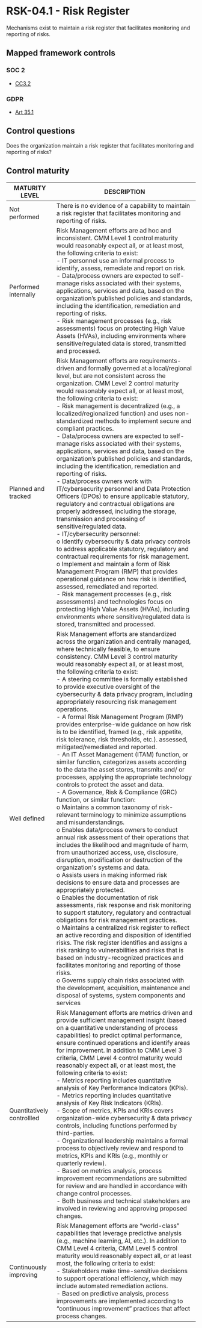 # RSK-04.1 - Risk Register
Mechanisms exist to maintain a risk register that facilitates monitoring and reporting of risks.
## Mapped framework controls
### SOC 2
- [CC3.2](../soc2/cc32.md)
### GDPR
- [Art 35.1](../gdpr/art35.md#Article.+35.1)
## Control questions
Does the organization maintain a risk register that facilitates monitoring and reporting of risks?
## Control maturity
|       MATURITY LEVEL       |                                                                                                                                                                                                                                                                                                                                                                                                                                                                                                                                                                                                                                                                                                                                                                                                                                                                                                                                                                                                                                                                    DESCRIPTION                                                                                                                                                                                                                                                                                                                                                                                                                                                                                                                                                                                                                                                                                                                                                                                                                                                                                                                                                                                                                                                                     |
|----------------------------|----------------------------------------------------------------------------------------------------------------------------------------------------------------------------------------------------------------------------------------------------------------------------------------------------------------------------------------------------------------------------------------------------------------------------------------------------------------------------------------------------------------------------------------------------------------------------------------------------------------------------------------------------------------------------------------------------------------------------------------------------------------------------------------------------------------------------------------------------------------------------------------------------------------------------------------------------------------------------------------------------------------------------------------------------------------------------------------------------------------------------------------------------------------------------------------------------------------------------------------------------------------------------------------------------------------------------------------------------------------------------------------------------------------------------------------------------------------------------------------------------------------------------------------------------------------------------------------------------------------------------------------------------------------------------------------------------------------------------------------------------------------------------------------------------------------------------------------------------------------------------------------------------------------------------------------------------------------------------------------------------------------------------------------------------------------------------------------------------------------------------------------------------|
| Not performed              | There is no evidence of a capability to maintain a risk register that facilitates monitoring and reporting of risks.                                                                                                                                                                                                                                                                                                                                                                                                                                                                                                                                                                                                                                                                                                                                                                                                                                                                                                                                                                                                                                                                                                                                                                                                                                                                                                                                                                                                                                                                                                                                                                                                                                                                                                                                                                                                                                                                                                                                                                                                                               |
| Performed internally       | Risk Management efforts are ad hoc and inconsistent. CMM Level 1 control maturity would reasonably expect all, or at least most, the following criteria to exist:<br>- IT personnel use an informal process to identify, assess, remediate and report on risk.<br>- Data/process owners are expected to self-manage risks associated with their systems, applications, services and data, based on the organization’s published policies and standards, including the identification, remediation and reporting of risks.<br>- Risk management processes (e.g., risk assessments) focus on protecting High Value Assets (HVAs), including environments where sensitive/regulated data is stored, transmitted and processed.                                                                                                                                                                                                                                                                                                                                                                                                                                                                                                                                                                                                                                                                                                                                                                                                                                                                                                                                                                                                                                                                                                                                                                                                                                                                                                                                                                                                                        |
| Planned and tracked        | Risk Management efforts are requirements-driven and formally governed at a local/regional level, but are not consistent across the organization. CMM Level 2 control maturity would reasonably expect all, or at least most, the following criteria to exist:<br>- Risk management is decentralized (e.g., a localized/regionalized function) and uses non-standardized methods to implement secure and compliant practices.<br>- Data/process owners are expected to self-manage risks associated with their systems, applications, services and data, based on the organization’s published policies and standards, including the identification, remediation and reporting of risks.<br>- Data/process owners work with IT/cybersecurity personnel and Data Protection Officers (DPOs) to ensure applicable statutory, regulatory and contractual obligations are properly addressed, including the storage, transmission and processing of sensitive/regulated data.<br>- IT/cybersecurity personnel:<br>o	Identify cybersecurity & data privacy controls to address applicable statutory, regulatory and contractual requirements for risk management.<br>o	Implement and maintain a form of Risk Management Program (RMP) that provides operational guidance on how risk is identified, assessed, remediated and reported.<br>- Risk management processes (e.g., risk assessments) and technologies focus on protecting High Value Assets (HVAs), including environments where sensitive/regulated data is stored, transmitted and processed.                                                                                                                                                                                                                                                                                                                                                                                                                                                                                                                                                                                                  |
| Well defined               | Risk Management efforts are standardized across the organization and centrally managed, where technically feasible, to ensure consistency. CMM Level 3 control maturity would reasonably expect all, or at least most, the following criteria to exist:<br>- A steering committee is formally established to provide executive oversight of the cybersecurity & data privacy program, including appropriately resourcing risk management operations.<br>- A formal Risk Management Program (RMP) provides enterprise-wide guidance on how risk is to be identified, framed (e.g., risk appetite, risk tolerance, risk thresholds, etc.). assessed, mitigated/remediated and reported.<br>- An IT Asset Management (ITAM) function, or similar function, categorizes assets according to the data the asset stores, transmits and/ or processes, applying the appropriate technology controls to protect the asset and data.<br>- A Governance, Risk & Compliance (GRC) function, or similar function:<br>o	Maintains a common taxonomy of risk-relevant terminology to minimize assumptions and misunderstandings. <br>o	Enables data/process owners to conduct annual risk assessment of their operations that includes the likelihood and magnitude of harm, from unauthorized access, use, disclosure, disruption, modification or destruction of the organization's systems and data.<br>o	Assists users in making informed risk decisions to ensure data and processes are appropriately protected.<br>o	Enables the documentation of risk assessments, risk response and risk monitoring to support statutory, regulatory and contractual obligations for risk management practices.<br>o	Maintains a centralized risk register to reflect an active recording and disposition of identified risks. The risk register identifies and assigns a risk ranking to vulnerabilities and risks that is based on industry-recognized practices and facilitates monitoring and reporting of those risks.<br>o	Governs supply chain risks associated with the development, acquisition, maintenance and disposal of systems, system components and services |
| Quantitatively controllled | Risk Management efforts are metrics driven and provide sufficient management insight (based on a quantitative understanding of process capabilities) to predict optimal performance, ensure continued operations and identify areas for improvement. In addition to CMM Level 3 criteria, CMM Level 4 control maturity would reasonably expect all, or at least most, the following criteria to exist:<br>- 	Metrics reporting includes quantitative analysis of Key Performance Indicators (KPIs).<br>- 	Metrics reporting includes quantitative analysis of Key Risk Indicators (KRIs).<br>- 	Scope of metrics, KPIs and KRIs covers organization-wide cybersecurity & data privacy controls, including functions performed by third-parties.<br>- 	Organizational leadership maintains a formal process to objectively review and respond to metrics, KPIs and KRIs (e.g., monthly or quarterly review).<br>- 	Based on metrics analysis, process improvement recommendations are submitted for review and are handled in accordance with change control processes.<br>- 	Both business and technical stakeholders are involved in reviewing and approving proposed changes.                                                                                                                                                                                                                                                                                                                                                                                                                                                                                                                                                                                                                                                                                                                                                                                                                                                                                                                                                                          |
| Continuously improving     | Risk Management efforts are “world-class” capabilities that leverage predictive analysis (e.g., machine learning, AI, etc.). In addition to CMM Level 4 criteria, CMM Level 5 control maturity would reasonably expect all, or at least most, the following criteria to exist:<br>- 	Stakeholders make time-sensitive decisions to support operational efficiency, which may include automated remediation actions.<br>- 	Based on predictive analysis, process improvements are implemented according to “continuous improvement” practices that affect process changes.                                                                                                                                                                                                                                                                                                                                                                                                                                                                                                                                                                                                                                                                                                                                                                                                                                                                                                                                                                                                                                                                                                                                                                                                                                                                                                                                                                                                                                                                                                                                                                            |
